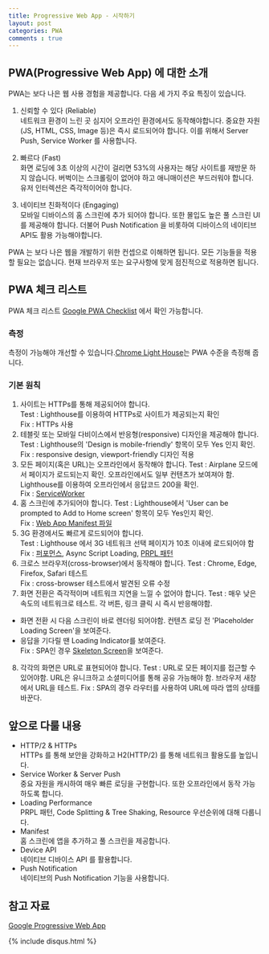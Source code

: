 ```yaml
---
title: Progressive Web App - 시작하기
layout: post
categories: PWA
comments : true
---
```


## PWA(Progressive Web App) 에 대한 소개
PWA는 보다 나은 웹 사용 경험을 제공합니다. 다음 세 가지 주요 특징이 있습니다.

1. 신뢰할 수 있다 (Reliable)  
네트워크 환경이 느린 곳 심지어 오프라인 환경에서도 동작해야합니다. 중요한 자원(JS, HTML, CSS, Image 등)은 즉시 로드되어야 합니다. 이를 위해서 Server Push, Service Worker 를 사용합니다.

2. 빠르다 (Fast)  
화면 로딩에 3초 이상의 시간이 걸리면 53%의 사용자는 해당 사이트를 재방문 하지 않습니다. 버벅이는 스크롤링이 없어야 하고 애니매이션은 부드러워야 합니다. 유저 인터렉션은 즉각적이어야 합니다.

3. 네이티브 친화적이다 (Engaging)  
모바일 디바이스의 홈 스크린에 추가 되어야 합니다. 또한 몰입도 높은 풀 스크린 UI를 제공해야 합니다. 더불어 Push Notification 을 비롯하여 디바이스의 네이티브 API도 활용 가능해야합니다.

PWA 는 보다 나은 웹을 개발하기 위한 컨셉으로 이해하면 됩니다. 모든 기능들을 적용할 필요는 없습니다. 현재 브라우저 또는 요구사항에 맞게 점진적으로 적용하면 됩니다.

## PWA 체크 리스트

PWA 체크 리스트 [Google PWA Checklist](https://developers.google.com/web/progressive-web-apps/checklist) 에서 확인 가능합니다.

### 측정
측정이 가능해야 개선할 수 있습니다.[Chrome Light House](https://developers.google.com/web/tools/lighthouse/)는 PWA 수준을 측정해 줍니다.

### 기본 원칙
1. 사이트는 HTTPs를 통해 제공되어야 합니다.  
Test : Lighthouse를 이용하여 HTTPs로 사이트가 제공되는지 확인  
Fix : HTTPs 사용
2. 테블릿 또는 모바일 다비이스에서 반응형(responsive) 디자인을 제공해야 합니다.  
Test : Lighthouse의 'Design is mobile-friendly' 항목이 모두 Yes 인지 확인.  
Fix : responsive design, viewport-friendly 디자인 적용
3. 모든 페이지(혹은 URL)는 오프라인에서 동작해야 합니다.
Test : Airplane 모드에서 페이지가 로드되는지 확인. 오프라인에서도 일부 컨텐츠가 보여져야 함. Lighthouse를 이용하여 오프라인에서 응답코드 200을 확인.  
Fix : [ServiceWorker](https://developers.google.com/web/fundamentals/primers/service-workers/)
4. 홈 스크린에 추가되어야 합니다.
Test : Lighthouse에서 'User can be prompted to Add to Home screen' 항목이 모두 Yes인지 확인.  
Fix : [Web App Manifest 파일](https://developers.google.com/web/fundamentals/web-app-manifest/)
5. 3G 환경에서도 빠르게 로드되어야 합니다.  
Test : Lighthouse 에서 3G 네트워크 선택 페이지가 10초 이내에 로드되어야 함  
Fix : [퍼포먼스](https://developers.google.com/web/fundamentals/performance/rail), Async Script Loading, [PRPL 패턴](https://developers.google.com/web/fundamentals/performance/prpl-pattern/)
6. 크로스 브라우저(cross-browser)에서 동작해야 합니다.
Test : Chrome, Edge, Firefox, Safari 테스트  
Fix : cross-browser 테스트에서 발견된 오류 수정
7. 화면 전환은 즉각적이며 네트워크 지연을 느낄 수 없어야 합니다.
Test : 매우 낮은 속도의 네트워크로 테스트. 각 버튼, 링크 클릭 시 즉시 반응해야함.  
  - 화면 전환 시 다음 스크린이 바로 렌더링 되어야함. 컨텐츠 로딩 전 'Placeholder Loading Screen'을 보여준다.  
  - 응답을 기다릴 땐 Loading Indicator를 보여준다.  
Fix : SPA인 경우 [Skeleton Screen](http://hannahatkin.com/skeleton-screens/)을 보여준다.  
8. 각각의 화면은 URL로 표현되어야 합니다.
Test : URL로 모든 페이지를 접근할 수 있어야함. URL은 유니크하고 소셜미디어를 통해 공유 가능해야 함. 브라우저 새창에서 URL을 테스트.
Fix : SPA의 경우 라우터를 사용하여 URL에 따라 앱의 상태를 바꾼다.


## 앞으로 다룰 내용
- HTTP/2 & HTTPs  
HTTPs 를 통해 보안을 강화하고 H2(HTTP/2) 를 통해 네트워크 활용도를 높입니다.
- Service Worker & Server Push  
중요 자원을 캐시하여 매우 빠른 로딩을 구현합니다. 또한 오프라인에서 동작 가능하도록 합니다.
- Loading Performance  
PRPL 패턴, Code Splitting & Tree Shaking, Resource 우선순위에 대해 다룹니다.
- Manifest  
홈 스크린에 앱을 추가하고 풀 스크린을 제공합니다.
- Device API  
네이티브 디바이스 API 를 활용합니다.
- Push Notification  
네이티브의 Push Notification 기능을 사용합니다.

## 참고 자료
[Google Progressive Web App](https://developers.google.com/web/progressive-web-apps/)

{% include disqus.html %}
